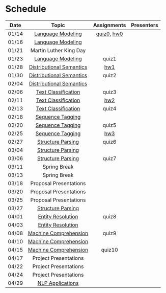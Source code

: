 # Schedule

| Date | Topic | Assignments | Presenters |
|:-:|:-:|:-:|---|
|01/14| [Language Modeling](../topics/language_modeling.md) | [quiz0](quizzes.md#quiz-0), [hw0](../homework/hw0) | |
|01/16| [Language Modeling](../topics/language_modeling.md) | | |
|01/21| Martin Luther King Day | | |
|01/23| [Language Modeling](../topics/language_modeling.md) | quiz1 |
|01/28| [Distributional Semantics](../topics/distributional_semantics.md) | [hw1](../homework/hw1) | |
|01/30| [Distributional Semantics](../topics/distributional_semantics.md) | quiz2 | |
|02/04| [Distributional Semantics](../topics/distributional_semantics.md) | | |
|02/06| [Text Classification](../topics/text_classification.md) | quiz3 | |
|02/11| [Text Classification](../topics/text_classification.md) | [hw2](../homework/hw2) | |
|02/13| [Text Classification](../topics/text_classification.md) | quiz4 | |
|02/18| [Sequence Tagging](../topics/sequence_tagging.md) | | |
|02/20| [Sequence Tagging](../topics/sequence_tagging.md) | quiz5 | |
|02/25| [Sequence Tagging](../topics/sequence_tagging.md) | [hw3](../homework/hw3) | |
|02/27| [Structure Parsing](../topics/structure_parsing.md) | quiz6 | |
|03/04| [Structure Parsing](../topics/structure_parsing.md) | | |
|03/06| [Structure Parsing](../topics/structure_parsing.md) | quiz7 | |
|03/11| Spring Break | | |
|03/13| Spring Break | | |
|03/18| Proposal Presentations | | |
|03/20| Proposal Presentations | | |
|03/25| Proposal Presentations | | |
|03/27| [Structure Parsing](../topics/structure_parsing.md) | | |
|04/01| [Entity Resolution](../topics/entity_resolution.md) | quiz8| |
|04/03| [Entity Resolution](../topics/entity_resolution.md) | | |
|04/08| [Machine Comprehension](../topics/machine_comprehension.md) | quiz9 | |
|04/10| [Machine Comprehension](../topics/machine_comprehension.md) | | |
|04/15| [Machine Comprehension](../topics/machine_comprehension.md) | quiz10 | |
|04/17| Project Presentations | | |
|04/22| Project Presentations | | |
|04/24| Project Presentations | | |
|04/29| [NLP Applications](../topics/nlp_applications.md) | | |


<!--|03/25| [Phrase Structure Grammar](https://www.slideshare.net/jchoi7s/cs571-phrase-structure-grammar) | | |
|03/27| [Tree Adjoining Grammar](https://www.slideshare.net/jchoi7s/cs571-tree-adjoinixng-grammar) | | |
|04/01| [Combinatory Categorial Grammar](https://www.slideshare.net/jchoi7s/cs571-combinatory-categorial-grammar) | | |
|04/03| [Meaning Representations](http://mathcs.emory.edu/~choi/courses/cs571/slides/) | | |
|04/08| [Meaning Representations](http://mathcs.emory.edu/~choi/courses/cs571/slides/) | | |
-->




